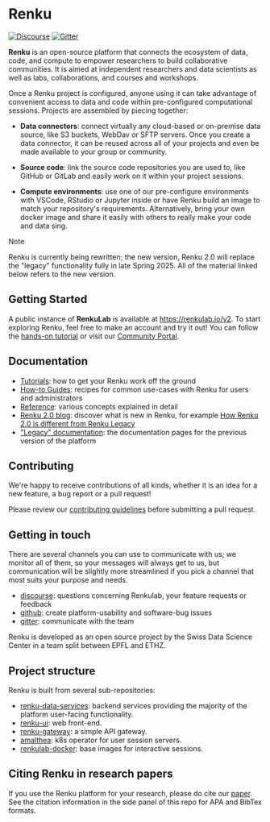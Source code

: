 # Renku

[![Discourse](https://img.shields.io/discourse/status?server=https%3A%2F%2Frenku.discourse.group)](https://renku.discourse.group/)
[![Gitter](https://img.shields.io/gitter/room/SwissDataScienceCenter/renku)](https://gitter.im/SwissDataScienceCenter/renku)

**Renku** is an open-source platform that connects the ecosystem of
data, code, and compute to empower researchers to build collaborative
communities. It is aimed at independent researchers and data scientists
as well as labs, collaborations, and courses and workshops.

Once a Renku project is configured, anyone using it can take advantage
of convenient access to data and code within pre-configured
computational sessions. Projects are assembled by piecing together:

- **Data connectors**: connect virtually any cloud-based or on-premise
data source, like S3 buckets, WebDav or SFTP servers. Once you create a
data connector, it can be reused across all of your projects and even be
made available to your group or community.

- **Source code**: link the source code repositories you are used to, like
GitHub or GitLab and easily work on it within your project sessions.

- **Compute environments**: use one of our pre-configure environments with
VSCode, RStudio or Jupyter inside or have Renku build an image to match
your repository\'s requirements. Alternatively, bring your own docker
image and share it easily with others to really make your code and data
sing.

> [!NOTE]  
> Renku is currently being rewritten; the new version, Renku 2.0 will
> replace the \"legacy\" functionality fully in late Spring 2025. All of
> the material linked below refers to the new version.

## Getting Started

A public instance of **RenkuLab** is available at
https://renkulab.io/v2. To start exploring Renku, feel free to make an
account and try it out! You can follow the [hands-on
tutorial](https://renku.notion.site/Hands-On-Tutorial-1a50df2efafc800f8554e30fd7458fa6)
or visit our [Community
Portal](https://renku.notion.site/Renku-Community-Portal-2a154d7d30b24ab8a5968c60c2592d87).

## Documentation

-   [Tutorials](https://renku.notion.site/Renku-2-0-Tutorials-1460df2efafc80c2b27acd221aa34a24):
    how to get your Renku work off the ground
-   [How-to
    Guides](https://renku.notion.site/Renku-2-0-How-To-Guides-900f417fc205439789a9fbdc5cadcec8):
    recipes for common use-cases with Renku for users and administrators
-   [Reference](https://renku.notion.site/Renku-2-0-Reference-874b6f7b83a044598f5bdbf1193cb150):
    various concepts explained in detail
-   [Renku 2.0 blog](https://blog.renkulab.io/): discover what is new in Renku, for example [How Renku 2.0 is different from Renku Legacy](https://blog.renkulab.io/deep-dive-2-0/)
-   [\"Legacy\" documentation](https://renku.readthedocs.org): the
    documentation pages for the previous version of the platform

## Contributing

We\'re happy to receive contributions of all kinds, whether it is an
idea for a new feature, a bug report or a pull request!

Please review our [contributing
guidelines](https://github.com/SwissDataScienceCenter/renku/blob/master/CONTRIBUTING.rst)
before submitting a pull request.

## Getting in touch

There are several channels you can use to communicate with us; we
monitor all of them, so your messages will always get to us, but
communication will be slightly more streamlined if you pick a channel
that most suits your purpose and needs.

-   [discourse](https://renku.discourse.group): questions concerning
    Renkulab, your feature requests or feedback
-   [github](https://github.com/SwissDataScienceCenter/renku):
    create platform-usability and software-bug issues
-   [gitter](https://gitter.im/SwissDataScienceCenter/renku):
    communicate with the team

Renku is developed as an open source project by the Swiss Data Science
Center in a team split between EPFL and ETHZ.

## Project structure

Renku is built from several sub-repositories:

-   [renku-data-services](https://github.com/SwissDataScienceCenter/renku-data-services):
    backend services providing the majority of the platform user-facing
    functionality.
-   [renku-ui](https://github.com/SwissDataScienceCenter/renku-ui): web
    front-end.
-   [renku-gateway](https://github.com/SwissDataScienceCenter/renku-gateway):
    a simple API gateway.
-   [amalthea](https://github.com/SwissDataScienceCenter/amalthea): k8s
    operator for user session servers.
-   [renkulab-docker](https://github.com/SwissDataScienceCenter/renkulab-docker):
    base images for interactive sessions.

## Citing Renku in research papers

If you use the Renku platform for your research, please do cite our [paper](https://proceedings.neurips.cc/paper_files/paper/2023/hash/838694e9ab6b0a193b84daaafcac0eed-Abstract-Datasets_and_Benchmarks.html). See the citation information in the side panel of this repo for APA and BibTex formats. 
